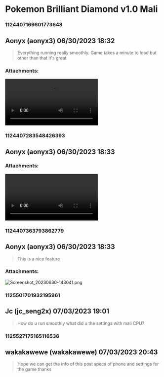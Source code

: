 # Pokemon Brilliant Diamond v1.0 Mali
### 1124407169601773648
## Aonyx (aonyx3) 06/30/2023 18:32 

> Everything running really smoothly. Game takes a minute to load but other than that it's great
### Attachments: 
![screen-20230630-142249.mp4](https://yuzudiscordbackup.s3.us-west-2.amazonaws.com/files-media/1124407169601773648_screen-20230630-142249.mp4)

### 1124407283548426393
## Aonyx (aonyx3) 06/30/2023 18:33 

> 
### Attachments: 
![screen-20230629-021223.mp4](https://yuzudiscordbackup.s3.us-west-2.amazonaws.com/files-media/1124407283548426393_screen-20230629-021223.mp4)

### 1124407363793862779
## Aonyx (aonyx3) 06/30/2023 18:33 

> This is a nice feature
### Attachments: 
![Screenshot_20230630-143041.png](https://yuzudiscordbackup.s3.us-west-2.amazonaws.com/files-media/1124407363793862779_Screenshot_20230630-143041.png)

### 1125501701932195961
## Jc (jc_seng2x) 07/03/2023 19:01 

> How do u run smoothly what did u the settings with mali CPU?

### 1125527175165116536
## wakakawewe (wakakawewe) 07/03/2023 20:43 

> Hope we can get the info of this post specs of phone and settings for the game thanks

